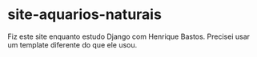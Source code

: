 # site-aquarios-naturais
Fiz este site enquanto estudo Django com Henrique Bastos. Precisei usar um template diferente do que ele usou.
